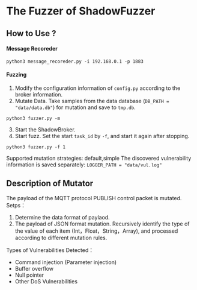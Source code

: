 # The Fuzzer of ShadowFuzzer



## How to Use ?

#### Message Recoreder

```
python3 message_recoreder.py -i 192.168.0.1 -p 1883    
```

#### Fuzzing

1. Modify the configuration information of `config.py` according to the broker information.      
2. Mutate Data. Take samples from the data database (`DB_PATH = "data/data.db"`) for mutation and save to `tmp.db`.  
```
python3 fuzzer.py -m 
```
3. Start the ShadowBroker.
4. Start fuzz. Set the start `task_id` by `-f`, and start it again after stopping.   
```
python3 fuzzer.py -f 1
```

Supported mutation strategies: default,simple
The discovered vulnerability information is saved separately: `LOGGER_PATH = "data/vul.log"`   



## Description of Mutator
The payload of the MQTT protocol PUBLISH control packet is mutated.
Setps：  
1. Determine the data format of paylaod.
2. The payload of JSON format mutation. Recursively identify the type of the value of each item (Int，Float，String，Array), and processed according to different mutation rules.    

Types of Vulnerabilities Detected：   
* Command injection (Parameter injection)  
* Buffer overflow   
* Null pointer   
* Other DoS Vulnerabilities
